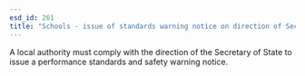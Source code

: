 ```yaml
---
esd_id: 261
title: "Schools - issue of standards warning notice on direction of Secretary of State"
---
```


A local authority must comply with the direction of the Secretary of State to issue a performance standards and safety warning notice.


